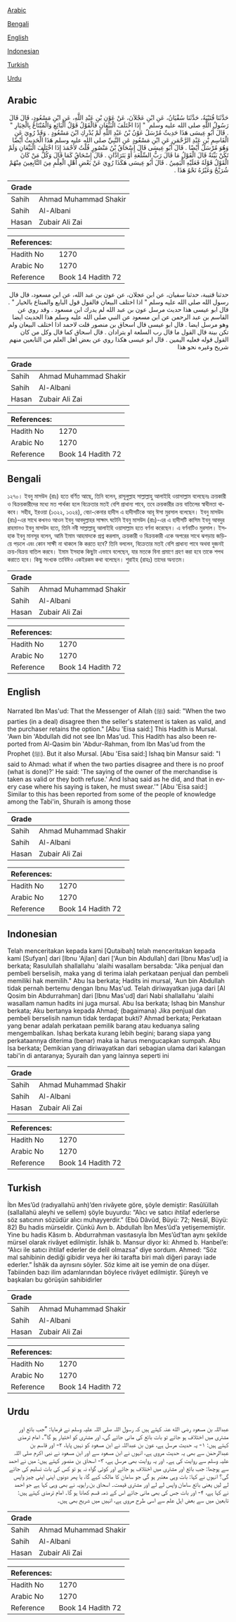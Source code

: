 [Arabic](#arabic)

[Bengali](#bengali)

[English](#english)

[Indonesian](#indonesian)

[Turkish](#turkish)

[Urdu](#urdu)

## Arabic


<div dir="rtl" lang="ar" style={{fontSize:'larger',backgroundColor:'#f8f9fa',padding:20}}>
حَدَّثَنَا قُتَيْبَةُ، حَدَّثَنَا سُفْيَانُ، عَنِ ابْنِ عَجْلاَنَ، عَنْ عَوْنِ بْنِ عَبْدِ اللَّهِ، عَنِ ابْنِ مَسْعُودٍ، قَالَ قَالَ رَسُولُ اللَّهِ صلى الله عليه وسلم ‏ "‏ إِذَا اخْتَلَفَ الْبَيِّعَانِ فَالْقَوْلُ قَوْلُ الْبَائِعِ وَالْمُبْتَاعُ بِالْخِيَارِ ‏"‏ ‏.‏ قَالَ أَبُو عِيسَى هَذَا حَدِيثٌ مُرْسَلٌ عَوْنُ بْنُ عَبْدِ اللَّهِ لَمْ يُدْرِكِ ابْنَ مَسْعُودٍ ‏.‏ وَقَدْ رُوِيَ عَنِ الْقَاسِمِ بْنِ عَبْدِ الرَّحْمَنِ عَنِ ابْنِ مَسْعُودٍ عَنِ النَّبِيِّ صلى الله عليه وسلم هَذَا الْحَدِيثُ أَيْضًا وَهُوَ مُرْسَلٌ أَيْضًا ‏.‏ قَالَ أَبُو عِيسَى قَالَ إِسْحَاقُ بْنُ مَنْصُورٍ قُلْتُ لأَحْمَدَ إِذَا اخْتَلَفَ الْبَيِّعَانِ وَلَمْ تَكُنْ بَيِّنَةٌ قَالَ الْقَوْلُ مَا قَالَ رَبُّ السِّلْعَةِ أَوْ يَتَرَادَّانِ ‏.‏ قَالَ إِسْحَاقُ كَمَا قَالَ وَكُلُّ مَنْ كَانَ الْقَوْلُ قَوْلَهُ فَعَلَيْهِ الْيَمِينُ ‏.‏ قَالَ أَبُو عِيسَى هَكَذَا رُوِيَ عَنْ بَعْضِ أَهْلِ الْعِلْمِ مِنَ التَّابِعِينَ مِنْهُمْ شُرَيْحٌ وَغَيْرُهُ نَحْوُ هَذَا ‏.‏
</div>
<div style={{backgroundColor:'#f8f9fa',padding:20, marginBottom: 10}}><table> <thead> <tr> <th>Grade</th> <th></th> </tr> </thead> <tbody> <tr><td>Sahih</td><td>Ahmad Muhammad Shakir</td></tr><tr><td>Sahih</td><td>Al-Albani</td></tr><tr><td>Hasan</td><td>Zubair Ali Zai</td></tr></tbody></table><table> <thead> <tr> <th>References:</th> <th></th> </tr> </thead> <tbody><tr><td>Hadith No</td><td>1270</td></tr><tr><td>Arabic No</td><td>1270</td></tr><tr><td>Reference</td><td>Book 14 Hadith 72</td></tr></tbody></table></div>


<div dir="rtl" lang="ar" style={{fontSize:'larger',backgroundColor:'#f8f9fa',padding:20}}>
حدثنا قتيبة، حدثنا سفيان، عن ابن عجلان، عن عون بن عبد الله، عن ابن مسعود، قال قال رسول الله صلى الله عليه وسلم " اذا اختلف البيعان فالقول قول البايع والمبتاع بالخيار " . قال ابو عيسى هذا حديث مرسل عون بن عبد الله لم يدرك ابن مسعود . وقد روي عن القاسم بن عبد الرحمن عن ابن مسعود عن النبي صلى الله عليه وسلم هذا الحديث ايضا وهو مرسل ايضا . قال ابو عيسى قال اسحاق بن منصور قلت لاحمد اذا اختلف البيعان ولم تكن بينة قال القول ما قال رب السلعة او يترادان . قال اسحاق كما قال وكل من كان القول قوله فعليه اليمين . قال ابو عيسى هكذا روي عن بعض اهل العلم من التابعين منهم شريح وغيره نحو هذا
</div>
<div style={{backgroundColor:'#f8f9fa',padding:20, marginBottom: 10}}><table> <thead> <tr> <th>Grade</th> <th></th> </tr> </thead> <tbody> <tr><td>Sahih</td><td>Ahmad Muhammad Shakir</td></tr><tr><td>Sahih</td><td>Al-Albani</td></tr><tr><td>Hasan</td><td>Zubair Ali Zai</td></tr></tbody></table><table> <thead> <tr> <th>References:</th> <th></th> </tr> </thead> <tbody><tr><td>Hadith No</td><td>1270</td></tr><tr><td>Arabic No</td><td>1270</td></tr><tr><td>Reference</td><td>Book 14 Hadith 72</td></tr></tbody></table></div>

## Bengali


<div dir="ltr" lang="bn" style={{fontSize:'larger',backgroundColor:'#f8f9fa',padding:20}}>
১২৭০। ইবনু মাসউদ (রাঃ) হতে বর্ণিত আছে, তিনি বলেন, রাসূলুল্লাহ সাল্লাল্লাহু আলাইহি ওয়াসাল্লাম বলেছেনঃ ক্রয়কারী ও বিক্রয়কারীদের মধ্যে মত পার্থক্য হলে বিক্রেতার মতই বেশি প্রাধান্য পাবে, তবে ক্রয়কারীর ক্রয় বাতিলের স্বাধীনতা থাকবে। সহীহ, ইরওয়া (১৩২২, ১৩২৪), বেচা-কেনার হাদীস এ হাদীসটিকে আবূ ঈসা মুরসাল বলেছেন। ইবনু মাসউদ (রাঃ)-এর সাথে কখনও আওন ইবনু আবদুল্লাহর সাক্ষাৎ ঘটেনি ইবনু মাসউদ (রাঃ)-এর এ হাদীসটি কাসিম ইবনু আবদুর রাহমানও ইবনু মাসউদ হতে, তিনি নবী সাল্লাল্লাহু আলাইহি ওয়াসাল্লাম হতে বর্ণনা করেছেন। এ বর্ণনাটিও মুরসাল। ইসহাক ইবনু মানসূর বলেন, আমি ইমাম আহমাদকে প্রশ্ন করলাম, ক্রয়কারী ও বিক্রয়কারী একে অপরের সাথে ঝগড়ায় জড়িয়ে পড়লে এবং কোন সাক্ষী না থাকলে কি করতে হবে? তিনি বললেন, বিক্রেতার মতই বেশি প্রাধান্য পাবে অথবা দুজনই ক্রয়-বিক্রয় বাতিল করবে। ইমাম ইসহাক কিছুটা এভাবে বলেছেন, যার মতকে বিনা প্রমাণে গ্রহণ করা হবে তাকে শপথ করাতে হবে। কিছু সংখ্যক তাবিঈও একইরকম কথা বলেছেন। শুরাইহ (রাহঃ) তাদের অন্যতম।
</div>
<div style={{backgroundColor:'#f8f9fa',padding:20, marginBottom: 10}}><table> <thead> <tr> <th>Grade</th> <th></th> </tr> </thead> <tbody> <tr><td>Sahih</td><td>Ahmad Muhammad Shakir</td></tr><tr><td>Sahih</td><td>Al-Albani</td></tr><tr><td>Hasan</td><td>Zubair Ali Zai</td></tr></tbody></table><table> <thead> <tr> <th>References:</th> <th></th> </tr> </thead> <tbody><tr><td>Hadith No</td><td>1270</td></tr><tr><td>Arabic No</td><td>1270</td></tr><tr><td>Reference</td><td>Book 14 Hadith 72</td></tr></tbody></table></div>

## English


<div dir="ltr" lang="en" style={{fontSize:'larger',backgroundColor:'#f8f9fa',padding:20}}>
Narrated Ibn Mas'ud: That the Messenger of Allah (ﷺ) said: "When the two parties (in a deal) disagree then the seller's statement is taken as valid, and the purchaser retains the option." [Abu 'Eisa said:] This Hadith is Mursal. 'Awn bin 'Abdullah did not see Ibn Mas'ud. This Hadith has also been reported from Al-Qasim bin 'Abdur-Rahman, from Ibn Mas'ud from the Prophet (ﷺ). But it also Mursal. [Abu 'Eisa said:] Ishaq bin Mansur said: "I said to Ahmad: what if when the two parties disagree and there is no proof (what is done)?' He said: 'The saying of the owner of the merchandise is taken as valid or they both refuse.' And Ishaq said as he did, and that in every case where his saying is taken, he must swear.'" [Abu 'Eisa said:] Similar to this has been reported from some of the people of knowledge among the Tabi'in, Shuraih is among those
</div>
<div style={{backgroundColor:'#f8f9fa',padding:20, marginBottom: 10}}><table> <thead> <tr> <th>Grade</th> <th></th> </tr> </thead> <tbody> <tr><td>Sahih</td><td>Ahmad Muhammad Shakir</td></tr><tr><td>Sahih</td><td>Al-Albani</td></tr><tr><td>Hasan</td><td>Zubair Ali Zai</td></tr></tbody></table><table> <thead> <tr> <th>References:</th> <th></th> </tr> </thead> <tbody><tr><td>Hadith No</td><td>1270</td></tr><tr><td>Arabic No</td><td>1270</td></tr><tr><td>Reference</td><td>Book 14 Hadith 72</td></tr></tbody></table></div>

## Indonesian


<div dir="ltr" lang="id" style={{fontSize:'larger',backgroundColor:'#f8f9fa',padding:20}}>
Telah menceritakan kepada kami [Qutaibah] telah menceritakan kepada kami [Sufyan] dari [Ibnu 'Ajlan] dari ['Aun bin Abdullah] dari [Ibnu Mas'ud] ia berkata; Rasulullah shallallahu 'alaihi wasallam bersabda: "Jika penjual dan pembeli berselisih, maka yang di terima ialah perkataan penjual dan pembeli memiliki hak memilih." Abu Isa berkata; Hadits ini mursal, 'Aun bin Abdullah tidak pernah bertemu dengan Ibnu Mas'ud. Telah diriwayatkan juga dari [Al Qosim bin Abdurrahman] dari [Ibnu Mas'ud] dari Nabi shallallahu 'alaihi wasallam namun hadits ini juga mursal. Abu Isa berkata; Ishaq bin Manshur berkata; Aku bertanya kepada Ahmad; (bagaimana) Jika penjual dan pembeli berselisih namun tidak terdapat bukti? Ahmad berkata; Perkataan yang benar adalah perkataan pemilik barang atau keduanya saling mengembalikan. Ishaq berkata kurang lebih begini; barang siapa yang perkataannya diterima (benar) maka ia harus mengucapkan sumpah. Abu Isa berkata; Demikian yang diriwayatkan dari sebagian ulama dari kalangan tabi'in di antaranya; Syuraih dan yang lainnya seperti ini
</div>
<div style={{backgroundColor:'#f8f9fa',padding:20, marginBottom: 10}}><table> <thead> <tr> <th>Grade</th> <th></th> </tr> </thead> <tbody> <tr><td>Sahih</td><td>Ahmad Muhammad Shakir</td></tr><tr><td>Sahih</td><td>Al-Albani</td></tr><tr><td>Hasan</td><td>Zubair Ali Zai</td></tr></tbody></table><table> <thead> <tr> <th>References:</th> <th></th> </tr> </thead> <tbody><tr><td>Hadith No</td><td>1270</td></tr><tr><td>Arabic No</td><td>1270</td></tr><tr><td>Reference</td><td>Book 14 Hadith 72</td></tr></tbody></table></div>

## Turkish


<div dir="ltr" lang="tr" style={{fontSize:'larger',backgroundColor:'#f8f9fa',padding:20}}>
İbn Mes’ûd (radıyallahü anh)’den rivâyete göre, şöyle demiştir: Rasûlüllah (sallallahü aleyhi ve sellem) şöyle buyurdu: “Alıcı ve satıcı ihtilaf ederlerse söz satıcının sözüdür alıcı muhayyerdir.” (Ebû Dâvûd, Büyü: 72; Nesâî, Büyü: 82) Bu hadis mürseldir. Çünkü Avn b. Abdullah İbn Mes’ûd’a yetişememiştir. Yine bu hadis Kâsım b. Abdurrahman vasıtasıyla İbn Mes’ûd’tan aynı şekilde mürsel olarak rivâyet edilmiştir. İshâk b. Mansur diyor ki: Ahmed b. Hanbel’e: “Alıcı ile satıcı ihtilaf ederler de delil olmazsa” diye sordum. Ahmed: “Söz mal sahibinin dediği gibidir veya her iki tarafta biri malı diğeri parayı iade ederler.” İshâk da aynısını söyler. Söz kime ait ise yemin de ona düşer. Tabiinden bazı ilim adamlarından böylece rivâyet edilmiştir. Şüreyh ve başkaları bu görüşün sahibidirler
</div>
<div style={{backgroundColor:'#f8f9fa',padding:20, marginBottom: 10}}><table> <thead> <tr> <th>Grade</th> <th></th> </tr> </thead> <tbody> <tr><td>Sahih</td><td>Ahmad Muhammad Shakir</td></tr><tr><td>Sahih</td><td>Al-Albani</td></tr><tr><td>Hasan</td><td>Zubair Ali Zai</td></tr></tbody></table><table> <thead> <tr> <th>References:</th> <th></th> </tr> </thead> <tbody><tr><td>Hadith No</td><td>1270</td></tr><tr><td>Arabic No</td><td>1270</td></tr><tr><td>Reference</td><td>Book 14 Hadith 72</td></tr></tbody></table></div>

## Urdu


<div dir="rtl" lang="ur" style={{fontSize:'larger',backgroundColor:'#f8f9fa',padding:20}}>
عبداللہ بن مسعود رضی الله عنہ کہتے ہیں کہ رسول اللہ صلی اللہ علیہ وسلم نے فرمایا: ”جب بائع اور مشتری میں اختلاف ہو جائے تو بات بائع کی مانی جائے گی، اور مشتری کو اختیار ہو گا“۔ امام ترمذی کہتے ہیں: ۱- یہ حدیث مرسل ہے، عون بن عبداللہ نے ابن مسعود کو نہیں پایا، ۲- اور قاسم بن عبدالرحمٰن سے بھی یہ حدیث مروی ہے، انہوں نے ابن مسعود سے اور ابن مسعود نے نبی اکرم صلی اللہ علیہ وسلم سے روایت کی ہے۔ اور یہ روایت بھی مرسل ہے، ۳- اسحاق بن منصور کہتے ہیں: میں نے احمد سے پوچھا: جب بائع اور مشتری میں اختلاف ہو جائے اور کوئی گواہ نہ ہو تو کس کی بات تسلیم کی جائے گی؟ انہوں نے کہا: بات وہی معتبر ہو گی جو سامان کا مالک کہے گا، یا پھر دونوں اپنی اپنی چیز واپس لے لیں یعنی بائع سامان واپس لے لے اور مشتری قیمت۔ اسحاق بن راہویہ نے بھی وہی کہا ہے جو احمد نے کہا ہے، ۴- اور بات جس کی بھی مانی جائے اس کے ذمہ قسم کھانا ہو گا۔ امام ترمذی کہتے ہیں: تابعین میں سے بعض اہل علم سے اسی طرح مروی ہے، انہیں میں شریح بھی ہیں۔
</div>
<div style={{backgroundColor:'#f8f9fa',padding:20, marginBottom: 10}}><table> <thead> <tr> <th>Grade</th> <th></th> </tr> </thead> <tbody> <tr><td>Sahih</td><td>Ahmad Muhammad Shakir</td></tr><tr><td>Sahih</td><td>Al-Albani</td></tr><tr><td>Hasan</td><td>Zubair Ali Zai</td></tr></tbody></table><table> <thead> <tr> <th>References:</th> <th></th> </tr> </thead> <tbody><tr><td>Hadith No</td><td>1270</td></tr><tr><td>Arabic No</td><td>1270</td></tr><tr><td>Reference</td><td>Book 14 Hadith 72</td></tr></tbody></table></div>